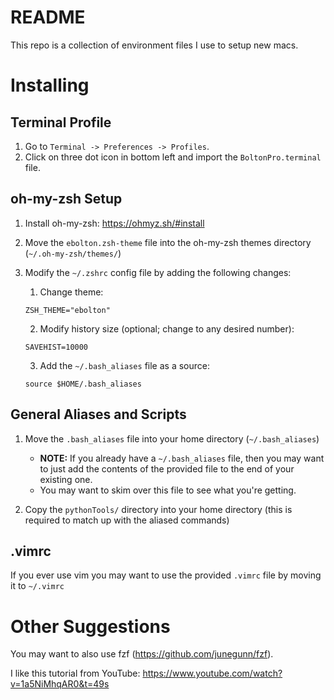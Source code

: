 # README

This repo is a collection of environment files I use to setup new macs.


# Installing
## Terminal Profile

1. Go to `Terminal -> Preferences -> Profiles`.
2. Click on three dot icon in bottom left and import the `BoltonPro.terminal` file.

## oh-my-zsh Setup

1. Install oh-my-zsh: https://ohmyz.sh/#install
2. Move the `ebolton.zsh-theme` file into the oh-my-zsh themes directory (`~/.oh-my-zsh/themes/`)
3. Modify the `~/.zshrc` config file by adding the following changes:
	1. Change theme:
	```
	ZSH_THEME="ebolton"
	```

	2. Modify history size (optional; change to any desired number):
	```
	SAVEHIST=10000
	```

	3. Add the `~/.bash_aliases` file as a source:
	```
	source $HOME/.bash_aliases
	```

## General Aliases and Scripts
1. Move the `.bash_aliases` file into your home directory (`~/.bash_aliases`)
	- **NOTE:** If you already have a `~/.bash_aliases` file, then you may want to just add the contents of the provided file to the end of your existing one.
	- You may want to skim over this file to see what you're getting.

2. Copy the `pythonTools/` directory into your home directory (this is required to match up with the aliased commands)

## .vimrc
If you ever use vim you may want to use the provided `.vimrc` file by moving it to `~/.vimrc`


# Other Suggestions
You may want to also use fzf (https://github.com/junegunn/fzf).

I like this tutorial from YouTube: https://www.youtube.com/watch?v=1a5NiMhqAR0&t=49s